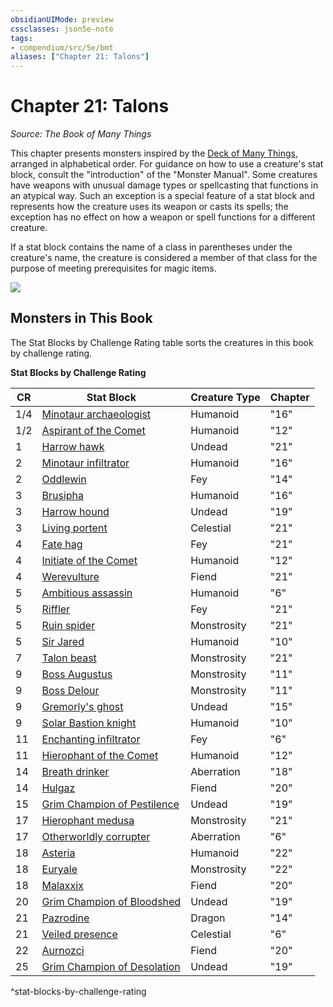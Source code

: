 ```yaml
---
obsidianUIMode: preview
cssclasses: json5e-note
tags:
- compendium/src/5e/bmt
aliases: ["Chapter 21: Talons"]
---
```

# Chapter 21: Talons
*Source: The Book of Many Things* 

This chapter presents monsters inspired by the [Deck of Many Things](/3-Mechanics/CLI/items/deck-of-many-things.md), arranged in alphabetical order. For guidance on how to use a creature's stat block, consult the "introduction" of the "Monster Manual". Some creatures have weapons with unusual damage types or spellcasting that functions in an atypical way. Such an exception is a special feature of a stat block and represents how the creature uses its weapon or casts its spells; the exception has no effect on how a weapon or spell functions for a different creature.

If a stat block contains the name of a class in parentheses under the creature's name, the creature is considered a member of that class for the purpose of meeting prerequisites for magic items.

![](/3-Mechanics/CLI/books/the-book-of-many-things/img/124-20-001-talons.webp#center)

## Monsters in This Book

The Stat Blocks by Challenge Rating table sorts the creatures in this book by challenge rating.

**Stat Blocks by Challenge Rating**

| CR | Stat Block | Creature Type | Chapter |
|----|------------|---------------|---------|
| 1/4 | [Minotaur archaeologist](/3-Mechanics/CLI/bestiary/humanoid/minotaur-archaeologist-bmt.md) | Humanoid | "16" |
| 1/2 | [Aspirant of the Comet](/3-Mechanics/CLI/bestiary/humanoid/aspirant-of-the-comet-bmt.md) | Humanoid | "12" |
| 1 | [Harrow hawk](/3-Mechanics/CLI/bestiary/undead/harrow-hawk-bmt.md) | Undead | "21" |
| 2 | [Minotaur infiltrator](/3-Mechanics/CLI/bestiary/humanoid/minotaur-infiltrator-bmt.md) | Humanoid | "16" |
| 2 | [Oddlewin](/3-Mechanics/CLI/bestiary/npc/oddlewin-bmt.md) | Fey | "14" |
| 3 | [Brusipha](/3-Mechanics/CLI/bestiary/npc/brusipha-bmt.md) | Humanoid | "16" |
| 3 | [Harrow hound](/3-Mechanics/CLI/bestiary/undead/harrow-hound-bmt.md) | Undead | "19" |
| 3 | [Living portent](/3-Mechanics/CLI/bestiary/celestial/living-portent-bmt.md) | Celestial | "21" |
| 4 | [Fate hag](/3-Mechanics/CLI/bestiary/fey/fate-hag-bmt.md) | Fey | "21" |
| 4 | [Initiate of the Comet](/3-Mechanics/CLI/bestiary/humanoid/initiate-of-the-comet-bmt.md) | Humanoid | "12" |
| 4 | [Werevulture](/3-Mechanics/CLI/bestiary/fiend/werevulture-bmt.md) | Fiend | "21" |
| 5 | [Ambitious assassin](/3-Mechanics/CLI/bestiary/humanoid/ambitious-assassin-bmt.md) | Humanoid | "6" |
| 5 | [Riffler](/3-Mechanics/CLI/bestiary/fey/riffler-bmt.md) | Fey | "21" |
| 5 | [Ruin spider](/3-Mechanics/CLI/bestiary/monstrosity/ruin-spider-bmt.md) | Monstrosity | "21" |
| 5 | [Sir Jared](/3-Mechanics/CLI/bestiary/humanoid/sir-jared-bmt.md) | Humanoid | "10" |
| 7 | [Talon beast](/3-Mechanics/CLI/bestiary/monstrosity/talon-beast-bmt.md) | Monstrosity | "21" |
| 9 | [Boss Augustus](/3-Mechanics/CLI/bestiary/monstrosity/boss-augustus-bmt.md) | Monstrosity | "11" |
| 9 | [Boss Delour](/3-Mechanics/CLI/bestiary/monstrosity/boss-delour-bmt.md) | Monstrosity | "11" |
| 9 | [Gremorly's ghost](/3-Mechanics/CLI/bestiary/undead/gremorlys-ghost-bmt.md) | Undead | "15" |
| 9 | [Solar Bastion knight](/3-Mechanics/CLI/bestiary/humanoid/solar-bastion-knight-bmt.md) | Humanoid | "10" |
| 11 | [Enchanting infiltrator](/3-Mechanics/CLI/bestiary/fey/enchanting-infiltrator-bmt.md) | Fey | "6" |
| 11 | [Hierophant of the Comet](/3-Mechanics/CLI/bestiary/humanoid/hierophant-of-the-comet-bmt.md) | Humanoid | "12" |
| 14 | [Breath drinker](/3-Mechanics/CLI/bestiary/aberration/breath-drinker-bmt.md) | Aberration | "18" |
| 14 | [Hulgaz](/3-Mechanics/CLI/bestiary/npc/hulgaz-bmt.md) | Fiend | "20" |
| 15 | [Grim Champion of Pestilence](/3-Mechanics/CLI/bestiary/undead/grim-champion-of-pestilence-bmt.md) | Undead | "19" |
| 17 | [Hierophant medusa](/3-Mechanics/CLI/bestiary/monstrosity/hierophant-medusa-bmt.md) | Monstrosity | "21" |
| 17 | [Otherworldly corrupter](/3-Mechanics/CLI/bestiary/aberration/otherworldly-corrupter-bmt.md) | Aberration | "6" |
| 18 | [Asteria](/3-Mechanics/CLI/bestiary/npc/asteria-bmt.md) | Humanoid | "22" |
| 18 | [Euryale](/3-Mechanics/CLI/bestiary/npc/euryale-bmt.md) | Monstrosity | "22" |
| 18 | [Malaxxix](/3-Mechanics/CLI/bestiary/npc/malaxxix-bmt.md) | Fiend | "20" |
| 20 | [Grim Champion of Bloodshed](/3-Mechanics/CLI/bestiary/undead/grim-champion-of-bloodshed-bmt.md) | Undead | "19" |
| 21 | [Pazrodine](/3-Mechanics/CLI/bestiary/npc/pazrodine-bmt.md) | Dragon | "14" |
| 21 | [Veiled presence](/3-Mechanics/CLI/bestiary/celestial/veiled-presence-bmt.md) | Celestial | "6" |
| 22 | [Aurnozci](/3-Mechanics/CLI/bestiary/npc/aurnozci-bmt.md) | Fiend | "20" |
| 25 | [Grim Champion of Desolation](/3-Mechanics/CLI/bestiary/undead/grim-champion-of-desolation-bmt.md) | Undead | "19" |
^stat-blocks-by-challenge-rating